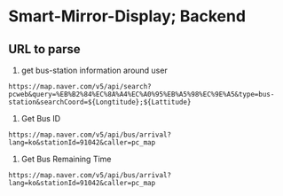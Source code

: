 # Smart-Mirror-Display; Backend

## URL to parse

1. get bus-station information around user

```text
https://map.naver.com/v5/api/search?pcweb&query=%EB%B2%84%EC%8A%A4%EC%A0%95%EB%A5%98%EC%9E%A5&type=bus-station&searchCoord=${Longtitude};${Lattitude}
```

1. Get Bus ID

```text
https://map.naver.com/v5/api/bus/arrival?lang=ko&stationId=91042&caller=pc_map
```

1. Get Bus Remaining Time

```text
https://map.naver.com/v5/api/bus/arrival?lang=ko&stationId=91042&caller=pc_map
```

